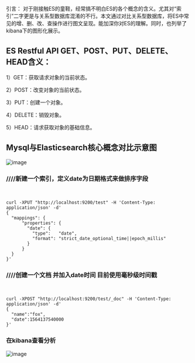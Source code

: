 引言：
对于刚接触ES的童鞋，经常搞不明白ES的各个概念的含义。尤其对“索引”二字更是与关系型数据库混淆的不行。本文通过对比关系型数据库，将ES中常见的增、删、改、查操作进行图文呈现。能加深你对ES的理解。同时，也列举了kibana下的图形化展示。

## ES Restful API GET、POST、PUT、DELETE、HEAD含义： 

1）GET：获取请求对象的当前状态。 

2）POST：改变对象的当前状态。 

3）PUT：创建一个对象。 

4）DELETE：销毁对象。 

5）HEAD：请求获取对象的基础信息。

## Mysql与Elasticsearch核心概念对比示意图

![image](https://img-blog.csdnimg.cn/20190730100818355.png?x-oss-process=image/watermark,type_ZmFuZ3poZW5naGVpdGk,shadow_10,text_aHR0cHM6Ly9ibG9nLmNzZG4ubmV0L3FxXzM1MzQ5MTE0,size_16,color_FFFFFF,t_70)

### ////新建一个索引，定义date为日期格式来做排序字段
 
```
curl -XPUT "http://localhost:9200/test" -H 'Content-Type: application/json' -d'
{
  "mappings": {
      "properties": {
        "date": {
          "type":   "date",
          "format": "strict_date_optional_time||epoch_millis"
        }
      }
  }
}'
```

### ////创建一个文档 并加入date时间 目前使用毫秒级时间戳
 
```
curl -XPOST "http://localhost:9200/test/_doc" -H 'Content-Type: application/json' -d'
{
  "name":"fox",
  "date":1564137540000
}'
```

### 在kibana查看分析
![image](https://img-blog.csdnimg.cn/20190730102745977.png?x-oss-process=image/watermark,type_ZmFuZ3poZW5naGVpdGk,shadow_10,text_aHR0cHM6Ly9ibG9nLmNzZG4ubmV0L3FxXzM1MzQ5MTE0,size_16,color_FFFFFF,t_70)
